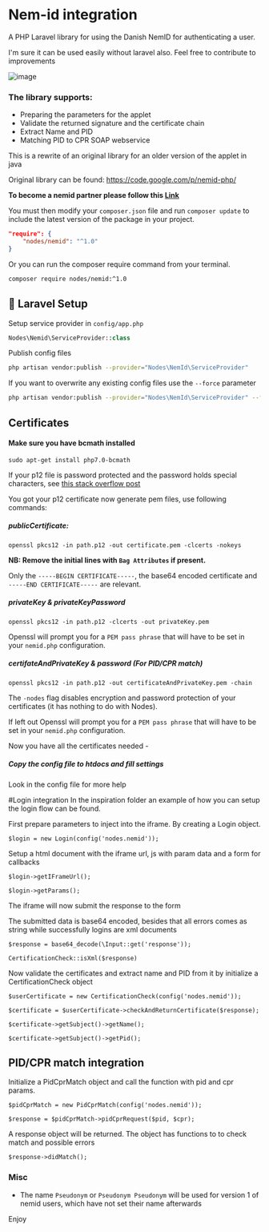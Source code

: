 # Nem-id integration

A PHP Laravel library for using the Danish NemID for authenticating a user.

I'm sure it can be used easily without laravel also. Feel free to contribute to improvements

![image](https://cloud.githubusercontent.com/assets/1279756/20196240/18e4a2b8-a79a-11e6-832b-36933da588e3.png)

### The library supports:
  - Preparing the parameters for the applet
  - Validate the returned signature and the certificate chain
  - Extract Name and PID
  - Matching PID to CPR SOAP webservice

This is a rewrite of an original library for an older version of the applet in java

Original library can be found: https://code.google.com/p/nemid-php/

**To become a nemid partner please follow this [Link](https://www.nets.eu/dk-da/l%C3%B8sninger/nemid/nemid-tjenesteudbyder/Pages/s%C3%A5dan-bliver-du-nemid-tjenesteudbyder.aspx)**

You must then modify your `composer.json` file and run `composer update` to include the latest version of the package in your project.

```json
"require": {
    "nodes/nemid": "^1.0"
}
```

Or you can run the composer require command from your terminal.

```bash
composer require nodes/nemid:^1.0
```

## 🔧 Laravel Setup

Setup service provider in `config/app.php`

```php
Nodes\Nemid\ServiceProvider::class
```

Publish config files

```bash
php artisan vendor:publish --provider="Nodes\NemId\ServiceProvider"
```

If you want to overwrite any existing config files use the `--force` parameter

```bash
php artisan vendor:publish --provider="Nodes\NemId\ServiceProvider" --force
```

## Certificates

#### Make sure you have bcmath installed
```
sudo apt-get install php7.0-bcmath
```

If your p12 file is password protected and the password holds special characters, see [this stack overflow post](https://stackoverflow.com/questions/17404578/c-sharp-x509certificate2-unsupported-password-chars)

You got your p12 certificate now generate pem files, use following commands:

##### publicCertificate:
`openssl pkcs12 -in path.p12 -out certificate.pem -clcerts -nokeys`

**NB: Remove the initial lines with `Bag Attributes` if present.**

Only the `-----BEGIN CERTIFICATE-----`, the base64 encoded certificate and `-----END CERTIFICATE-----` are relevant.

##### privateKey & privateKeyPassword
`openssl pkcs12 -in path.p12 -clcerts -out privateKey.pem`

Openssl will prompt you for a `PEM pass phrase` that will have to be set in your `nemid.php` configuration.

##### certifateAndPrivateKey & password (For PID/CPR match)
`openssl pkcs12 -in path.p12 -out certificateAndPrivateKey.pem -chain`

The `-nodes` flag disables encryption and password protection of your certificates (it has nothing to do with Nodes).

If left out Openssl will prompt you for a `PEM pass phrase` that will have to be set in your `nemid.php` configuration.

Now you have all the certificates needed -

##### Copy the config file to htdocs and fill settings
Look in the config file for more help

#Login integration
In the inspiration folder an example of how you can setup the login flow can be found.

First prepare parameters to inject into the iframe. By creating a Login object.

`$login = new Login(config('nodes.nemid'));`

Setup a html document with the iframe url, js with param data and a form for callbacks

`$login->getIFrameUrl();`

`$login->getParams();`

The iframe will now submit the response to the form

The submitted data is base64 encoded, besides that all errors comes as string while successfully logins are xml documents

`$response = base64_decode(\Input::get('response'));`

`CertificationCheck::isXml($response)`

Now validate the certificates and extract name and PID from it by initialize a CertificationCheck object

`$userCertificate = new CertificationCheck(config('nodes.nemid'));`

`$certificate = $userCertificate->checkAndReturnCertificate($response);`

`$certificate->getSubject()->getName();`

`$certificate->getSubject()->getPid();`

## PID/CPR match integration
Initialize a PidCprMatch object and call the function with pid and cpr params.

`$pidCprMatch = new PidCprMatch(config('nodes.nemid'));`

`$response = $pidCprMatch->pidCprRequest($pid, $cpr);`

A response object will be returned. The object has functions to to check match and possible errors

`$response->didMatch();`

### Misc

 - The name `Pseudonym` or `Pseudonym Pseudonym` will be used for version 1 of nemid users, which have not set their name afterwards

Enjoy



